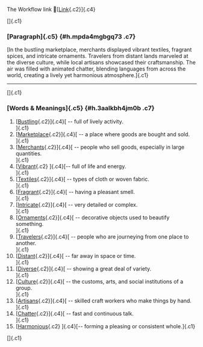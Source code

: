 The Workflow link
👏[[Link](https://www.google.com/url?q=http://www.google.com&sa=D&source=editors&ust=1756584922909520&usg=AOvVaw3y4wwDBjxssKUlji5_JLCi){.c2}]{.c4}

[]{.c1}

### [Paragraph]{.c5} {#h.mpda4mgbgq73 .c7}

[In the bustling marketplace, merchants displayed vibrant textiles,
fragrant spices, and intricate ornaments. Travelers from distant lands
marveled at the diverse culture, while local artisans showcased their
craftsmanship. The air was filled with animated chatter, blending
languages from across the world, creating a lively yet harmonious
atmosphere.]{.c1}

------------------------------------------------------------------------

[]{.c1}

### [Words & Meanings]{.c5} {#h.3aalkbh4jm0b .c7}

1.  [[Bustling](https://www.google.com/url?q=http://www.google.com&sa=D&source=editors&ust=1756584922910179&usg=AOvVaw28zTm31RmwLYRhou4w4nQn){.c2}]{.c4}[ --
    full of lively activity.\
    ]{.c1}
2.  [[Marketplace](https://www.google.com/url?q=http://www.google.com&sa=D&source=editors&ust=1756584922910358&usg=AOvVaw1BZOQMkdLHN-3C9gKqUIl-){.c2}]{.c4}[ --
    a place where goods are bought and sold.\
    ]{.c1}
3.  [[Merchants](https://www.google.com/url?q=http://www.google.com&sa=D&source=editors&ust=1756584922910498&usg=AOvVaw2bd_icyzMH3cy0qKNOKWII){.c2}]{.c4}[ --
    people who sell goods, especially in large quantities.\
    ]{.c1}
4.  [[Vibrant](https://www.google.com/url?q=http://www.google.com&sa=D&source=editors&ust=1756584922910632&usg=AOvVaw0lkAAkV5Qy9gD7Xz4EOc0G){.c2}
    ]{.c4}[-- full of life and energy.\
    ]{.c1}
5.  [[Textiles](https://www.google.com/url?q=http://www.google.com&sa=D&source=editors&ust=1756584922910729&usg=AOvVaw0t2c4lFgSxeuc-tgdJEjvM){.c2}]{.c4}[ --
    types of cloth or woven fabric.\
    ]{.c1}
6.  [[Fragrant](https://www.google.com/url?q=http://www.google.com&sa=D&source=editors&ust=1756584922910839&usg=AOvVaw1BAqGCR7Uk74PemwW3jK5D){.c2}]{.c4}[ --
    having a pleasant smell.\
    ]{.c1}
7.  [[Intricate](https://www.google.com/url?q=http://www.google.com&sa=D&source=editors&ust=1756584922910946&usg=AOvVaw1B-USPyX-__qzELXZyJEtW){.c2}]{.c4}[ --
    very detailed or complex.\
    ]{.c1}
8.  [[Ornaments](https://www.google.com/url?q=http://www.google.com&sa=D&source=editors&ust=1756584922911064&usg=AOvVaw3xlErpLatT3-0v8SmnOoK-){.c2}]{.c4}[ --
    decorative objects used to beautify something.\
    ]{.c1}
9.  [[Travelers](https://www.google.com/url?q=http://www.google.com&sa=D&source=editors&ust=1756584922911183&usg=AOvVaw2AD_t9mQFWQzH1Os-DL-pF){.c2}]{.c4}[ --
    people who are journeying from one place to another.\
    ]{.c1}
10. [[Distant](https://www.google.com/url?q=http://www.google.com&sa=D&source=editors&ust=1756584922911341&usg=AOvVaw0OZRukCNvh5gvus72DbsW1){.c2}]{.c4}[ --
    far away in space or time.\
    ]{.c1}
11. [[Diverse](https://www.google.com/url?q=http://www.google.com&sa=D&source=editors&ust=1756584922911447&usg=AOvVaw0PuowyVCyLBdGwDzoX5hkr){.c2}]{.c4}[ --
    showing a great deal of variety.\
    ]{.c1}
12. [[Culture](https://www.google.com/url?q=http://www.google.com&sa=D&source=editors&ust=1756584922911546&usg=AOvVaw1Y9PyrN_SJTRVG9r-ngrG7){.c2}]{.c4}[ --
    the customs, arts, and social institutions of a group.\
    ]{.c1}
13. [[Artisans](https://www.google.com/url?q=http://www.google.com&sa=D&source=editors&ust=1756584922911691&usg=AOvVaw1w3MKwWLquY3YWyCNnULme){.c2}]{.c4}[ --
    skilled craft workers who make things by hand.\
    ]{.c1}
14. [[Chatter](https://www.google.com/url?q=http://www.google.com&sa=D&source=editors&ust=1756584922911820&usg=AOvVaw2QLVJtYnAGulU_hKboenom){.c2}]{.c4}[ --
    fast and continuous talk.\
    ]{.c1}
15. [[Harmonious](https://www.google.com/url?q=http://www.google.com&sa=D&source=editors&ust=1756584922911942&usg=AOvVaw0WzBkZha8lvjWz_3RkaAA0){.c2}
    ]{.c4}[-- forming a pleasing or consistent whole.]{.c1}

[]{.c1}
